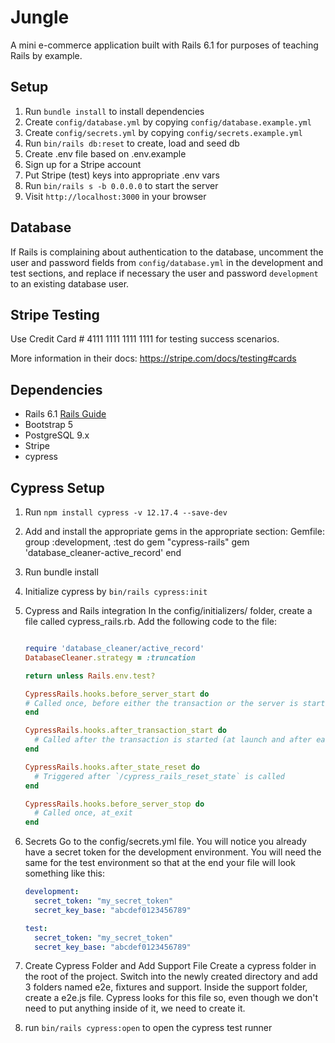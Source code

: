 # Jungle

A mini e-commerce application built with Rails 6.1 for purposes of teaching Rails by example.

## Setup

1. Run `bundle install` to install dependencies
2. Create `config/database.yml` by copying `config/database.example.yml`
3. Create `config/secrets.yml` by copying `config/secrets.example.yml`
4. Run `bin/rails db:reset` to create, load and seed db
5. Create .env file based on .env.example
6. Sign up for a Stripe account
7. Put Stripe (test) keys into appropriate .env vars
8. Run `bin/rails s -b 0.0.0.0` to start the server
9. Visit `http://localhost:3000` in your browser

## Database

If Rails is complaining about authentication to the database, uncomment the user and password fields from `config/database.yml` in the development and test sections, and replace if necessary the user and password `development` to an existing database user.

## Stripe Testing

Use Credit Card # 4111 1111 1111 1111 for testing success scenarios.

More information in their docs: <https://stripe.com/docs/testing#cards>

## Dependencies

- Rails 6.1 [Rails Guide](http://guides.rubyonrails.org/v6.1/)
- Bootstrap 5
- PostgreSQL 9.x
- Stripe
- cypress

## Cypress Setup 
 1. Run `npm install cypress -v 12.17.4 --save-dev`
 2. Add and install the appropriate gems in the appropriate section:
    Gemfile:
        group :development, :test do
        gem "cypress-rails"
        gem 'database_cleaner-active_record'
    end
 3. Run bundle install
 4. Initialize cypress by `bin/rails cypress:init`
 5. Cypress and Rails integration
    In the config/initializers/ folder, create a file called cypress_rails.rb.
    Add the following code to the file:
    ```ruby

    require 'database_cleaner/active_record'
    DatabaseCleaner.strategy = :truncation

    return unless Rails.env.test?

    CypressRails.hooks.before_server_start do
    # Called once, before either the transaction or the server is started
    end

    CypressRails.hooks.after_transaction_start do
      # Called after the transaction is started (at launch and after each reset)
    end

    CypressRails.hooks.after_state_reset do
      # Triggered after `/cypress_rails_reset_state` is called
    end

    CypressRails.hooks.before_server_stop do
      # Called once, at_exit
    end
    ```
 6. Secrets
    Go to the config/secrets.yml file. You will notice you already have a secret token for the development environment. You will need the same for the test environment so that at the end your file will look something like this:
    ```yml
    development:
      secret_token: "my_secret_token"
      secret_key_base: "abcdef0123456789"

    test:
      secret_token: "my_secret_token"
      secret_key_base: "abcdef0123456789"
    ```
 7. Create Cypress Folder and Add Support File
    Create a cypress folder in the root of the project. Switch into the newly created directory and add 3 folders named e2e, fixtures and support. Inside the support folder, create a e2e.js file. Cypress looks for this file so, even though we don't need to put anything inside of it, we need to create it.

 8. run `bin/rails cypress:open` to open the cypress test runner